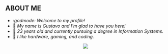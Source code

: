 ## **ABOUT ME**

- *:godmode: Welcome to my profile!*
- :ninja:	*My name is Gustavo and I'm glad to have you here!*
- :adult:	*23 years old and currently pursuing a degree in Information Systems.*
- :space_invader:	*I like hardware, gaming, and coding.*

<p align="center">
  <a href="https://skillicons.dev">
    <img src="https://skillicons.dev/icons?i=cs,py,mysql&theme=light" />
  </a>
</p>
